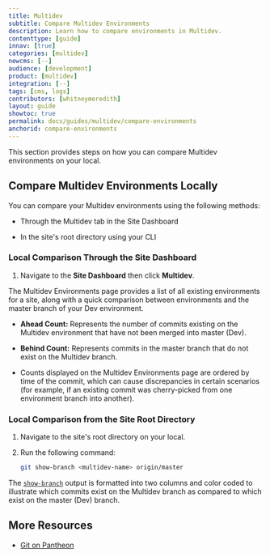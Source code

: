 ```yaml
---
title: Multidev
subtitle: Compare Multidev Environments
description: Learn how to compare environments in Multidev.
contenttype: [guide]
innav: [true]
categories: [multidev]
newcms: [--]
audience: [development]
product: [multidev]
integration: [--]
tags: [cms, logs]
contributors: [whitneymeredith]
layout: guide
showtoc: true
permalink: docs/guides/multidev/compare-environments
anchorid: compare-environments
---
```


This section provides steps on how you can compare Multidev environments on your local.

## Compare Multidev Environments Locally

You can compare your Multidev environments using the following methods:

- Through the Multidev tab in the Site Dashboard

- In the site's root directory using your CLI 


### Local Comparison Through the Site Dashboard

1. Navigate to the **Site Dashboard** then click **Multidev**.

The Multidev Environments page provides a list of all existing environments for a site, along with a quick comparison between environments and the master branch of your Dev environment. 

- **Ahead Count:** Represents the number of commits existing on the Multidev environment that have not been merged into master (Dev).

- **Behind Count:** Represents commits in the master branch that do not exist on the Multidev branch.

- Counts displayed on the Multidev Environments page are ordered by time of the commit, which can cause discrepancies in certain scenarios (for example, if an existing commit was cherry-picked from one environment branch into another).

### Local Comparison from the Site Root Directory

1. Navigate to the site's root directory on your local.

1. Run the following command: 

    ```bash
    git show-branch <multidev-name> origin/master
    ```

The [`show-branch`](https://git-scm.com/docs/git-show-branch) output is formatted into two columns and color coded to illustrate which commits exist on the Multidev branch as compared to which exist on the master (Dev) branch.

## More Resources

- [Git on Pantheon](/guides/git)